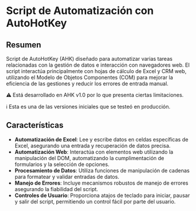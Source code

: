 # Script de Automatización con AutoHotKey

## Resumen

Script de AutoHotKey (AHK) diseñado para automatizar varias tareas relacionadas con la gestión de datos e interacción con navegadores web. El script interactúa principalmente con hojas de cálculo de Excel y CRM web, utilizando el Modelo de Objetos Componentes (COM) para mejorar la eficiencia de las gestiones y reducir los errores de entrada manual.

⚠️ Está desarrollado en AHK v1.0 por lo que presenta ciertas limitaciones.

ℹ️ Esta es una de las versiones iniciales que se testeó en producción.

## Características

- **Automatización de Excel**: Lee y escribe datos en celdas específicas de Excel, asegurando una entrada y recuperación de datos precisa.
- **Automatización Web**: Interactúa con elementos web utilizando la manipulación del DOM, automatizando la cumplimentación de formularios y la selección de opciones.
- **Procesamiento de Datos**: Utiliza funciones de manipulación de cadenas para formatear y validar entradas de datos.
- **Manejo de Errores**: Incluye mecanismos robustos de manejo de errores asegurando la fiabilidad del script.
- **Controles de Usuario**: Proporciona atajos de teclado para iniciar, pausar y salir del script, permitiendo un control fácil por parte del usuario.
